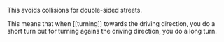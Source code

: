This avoids collisions for double-sided streets.

This means that when [[turning]] towards the driving direction, you do a short turn but for turning agains the driving direction, you do a long turn.